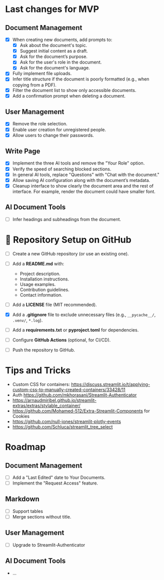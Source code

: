 # Last changes for MVP

## Document Management
- [X] When creating new documents, add prompts to:
  - [X] Ask about the document's topic.
  - [X] Suggest initial content as a draft.
  - [X] Ask for the document’s purpose.
  - [X] Ask for the user's role in the document.
  - [X] Ask for the document's language.
- [X] Fully implement file uploads.
- [X] Infer title structure if the document is poorly formatted (e.g., when copying from a PDF).
- [X] Filter the document list to show only accessible documents.
- [X] Add a confirmation prompt when deleting a document.
## User Management
- [X] Remove the role selection.
- [X] Enable user creation for unregistered people.
- [X] Allow users to change their passwords.
  
## Write Page
- [X] Implement the three AI tools and remove the "Your Role" option.
- [X] Verify the speed of searching blocked sections.
- [X] In general AI tools, replace "Questions" with "Chat with the document."
- [X] Allow saving AI configuration along with the document’s metadata.
- [X] Cleanup interface to show clearly the document area and the rest of interface. For example, render the document could have smaller font.

## AI Document Tools
- [ ] Infer headings and subheadings from the document.

# 📂 Repository Setup on GitHub
- [ ] Create a new GitHub repository (or use an existing one).
- [ ] Add a **README.md** with:
  - Project description.
  - Installation instructions.
  - Usage examples.
  - Contribution guidelines.
  - Contact information.
- [ ] Add a **LICENSE** file (MIT recommended).
- [X] Add a **.gitignore** file to exclude unnecessary files (e.g., `__pycache__/`, `.venv/`, `*.log`).
- [ ] Add a **requirements.txt** or **pyproject.toml** for dependencies.
- [ ] Configure **GitHub Actions** (optional, for CI/CD).
- [ ] Push the repository to GitHub.
  

# Tips and Tricks

- Custom CSS for containers: https://discuss.streamlit.io/t/applying-custom-css-to-manually-created-containers/33428/11
- Auth https://github.com/mkhorasani/Streamlit-Authenticator
- https://arnaudmiribel.github.io/streamlit-extras/extras/stylable_container/
- https://github.com/Mohamed-512/Extra-Streamlit-Components for Cookies
- https://github.com/null-jones/streamlit-plotly-events 
- https://github.com/Schluca/streamlit_tree_select
  

# Roadmap

## Document Management
- [ ] Add a "Last Edited" date to Your Documents.
- [ ] Implement the "Request Access" feature.

## Markdown
- [ ] Support tables
- [ ] Merge sections without title.

## User Management
- [ ] Upgrade to Streamlit-Authenticator

## AI Document Tools
- ...